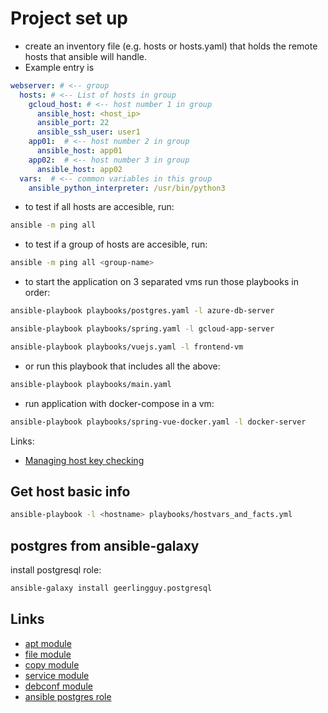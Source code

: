 # Project set up
* create an inventory file (e.g. hosts or hosts.yaml) that holds the remote hosts that ansible will handle.
* Example entry is
```yaml
webserver: # <-- group
  hosts: # <-- List of hosts in group
    gcloud_host: # <-- host number 1 in group
      ansible_host: <host_ip>
      ansible_port: 22
      ansible_ssh_user: user1
    app01:  # <-- host number 2 in group
      ansible_host: app01
    app02:  # <-- host number 3 in group
      ansible_host: app02
  vars:  # <-- common variables in this group
    ansible_python_interpreter: /usr/bin/python3
```
* to test if all hosts are accesible, run:
```bash
ansible -m ping all
```
* to test if a group of hosts are accesible, run:
```bash
ansible -m ping all <group-name>
```

* to start the application on 3 separated vms run those playbooks in order:
```bash
ansible-playbook playbooks/postgres.yaml -l azure-db-server
```
```bash
ansible-playbook playbooks/spring.yaml -l gcloud-app-server
```
```bash
ansible-playbook playbooks/vuejs.yaml -l frontend-vm
```

* or run this playbook that includes all the above:
```bash
ansible-playbook playbooks/main.yaml
```

* run application with docker-compose in a vm:
```bash
ansible-playbook playbooks/spring-vue-docker.yaml -l docker-server
```

Links:
* [Managing host key checking](https://docs.ansible.com/ansible/latest/user_guide/connection_details.html)


## Get host basic info
```bash
ansible-playbook -l <hostname> playbooks/hostvars_and_facts.yml
```

## postgres from ansible-galaxy
install postgresql role:
```bash
ansible-galaxy install geerlingguy.postgresql
```


## Links
* [apt module](https://docs.ansible.com/ansible/latest/collections/ansible/builtin/apt_module.html)
* [file module](https://docs.ansible.com/ansible/latest/collections/ansible/builtin/file_module.html)
* [copy module](https://docs.ansible.com/ansible/latest/collections/ansible/builtin/copy_module.html)
* [service module](https://docs.ansible.com/ansible/latest/collections/ansible/builtin/service_module.html)
* [debconf module](https://docs.ansible.com/ansible/latest/collections/ansible/builtin/debconf_module.html)
* [ansible postgres role](https://galaxy.ansible.com/geerlingguy/postgresql)